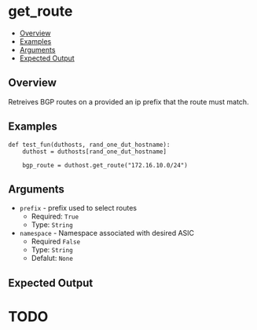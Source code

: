 # get_route

- [Overview](#overview)
- [Examples](#examples)
- [Arguments](#arguments)
- [Expected Output](#expected-output)

## Overview
Retreives BGP routes on a provided an ip prefix that the route must match.

## Examples
```
def test_fun(duthosts, rand_one_dut_hostname):
    duthost = duthosts[rand_one_dut_hostname]

    bgp_route = duthost.get_route("172.16.10.0/24")
```

## Arguments
- `prefix` - prefix used to select routes
    - Required: `True`
    - Type: `String`
- `namespace` - Namespace associated with desired ASIC
    - Required `False`
    - Type: `String`
    - Defalut: `None`

## Expected Output

# TODO
